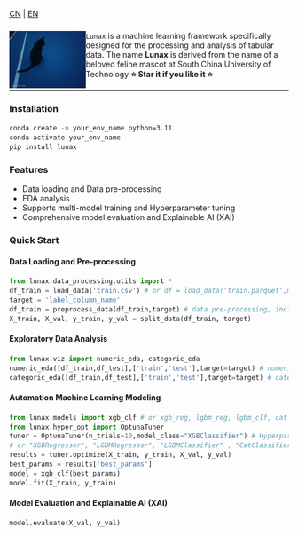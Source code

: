 [CN](README.md) | [EN](README.EN.md)
### 

<div>

<a href="./imgs/luna.jpg"><img src="./imgs/luna.jpg" width="138" align="left" /></a>``Lunax`` is a machine learning framework specifically designed for the processing and analysis of tabular data. The name **Lunax** is derived from the name of a beloved feline mascot at South China University of Technology 
**⭐️ Star it if you like it ⭐️**
</div>

---

### Installation
```bash
conda create -n your_env_name python=3.11
conda activate your_env_name
pip install lunax
```
### Features
- Data loading and Data pre-processing
- EDA analysis
- Supports multi-model training and Hyperparameter tuning
- Comprehensive model evaluation and Explainable AI (XAI)

### Quick Start
#### Data Loading and Pre-processing
```Python
from lunax.data_processing.utils import *
df_train = load_data('train.csv') # or df = load_data('train.parquet',mode='parquet')
target = 'label_column_name'
df_train = preprocess_data(df_train,target) # data pre-processing, including missing value handling, feature encoding, feature scaling
X_train, X_val, y_train, y_val = split_data(df_train, target)
```
#### Exploratory Data Analysis
```Python
from lunax.viz import numeric_eda, categoric_eda
numeric_eda([df_train,df_test],['train','test'],target=target) # numeric feature analysis
categoric_eda([df_train,df_test],['train','test'],target=target) # categorical feature analysis
```
#### Automation Machine Learning Modeling
```Python
from lunax.models import xgb_clf # or xgb_reg, lgbm_reg, lgbm_clf, cat_clf, cat_reg
from lunax.hyper_opt import OptunaTuner
tuner = OptunaTuner(n_trials=10,model_class="XGBClassifier") # Hyperparameter optimizer, n_trials is the number of optimization times
# or "XGBRegressor", "LGBMRegressor", "LGBMClassifier" , "CatClassifier", "CatRegressor"
results = tuner.optimize(X_train, y_train, X_val, y_val)
best_params = results['best_params']
model = xgb_clf(best_params)
model.fit(X_train, y_train)
```
#### Model Evaluation and Explainable AI (XAI)
```Python
model.evaluate(X_val, y_val)
```
